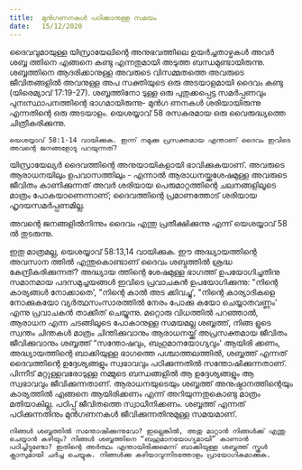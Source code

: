 ```yaml
---
title:  മുൻഗണനകൾ പഠിക്കാനുള്ള സമയം
date:   15/12/2020
---
```


ദൈവവുമായുള്ള യിസ്രായേലിന്റെ അനുഭവത്തിലെ ഉയർച്ചതാഴ്ചകൾ അവർ ശബ്ബ ത്തിനെ എങ്ങനെ കണ്ടു എന്നതുമായി അടുത്ത ബന്ധമുണ്ടായിരുന്നു. ശബ്ബത്തിനെ ആദരിക്കാനുള്ള അവരുടെ വിസമ്മതത്തെ അവരുടെ ജീവിതങ്ങളിൽ അവനുള്ള അപ സക്തിയുടെ ഒരു അടയാളമായി ദൈവം കണ്ടു (യിരെമ്യാവ് 17:19-27). ശബ്ബത്തിനോ ടുള്ള ഒരു പുതുക്കപ്പെട്ട സമർപ്പണവും പുനഃസ്ഥാപനത്തിന്റെ ഭാഗമായിരുന്നു- മുൻഗ ണനകൾ ശരിയായിരുന്നു എന്നതിന്റെ ഒരു അടയാളം. യെശയ്യാവ് 58 രസകരമായ ഒരു വൈരുദ്ധ്യത്തെ ചിത്രീകരിക്കുന്നു.

`യെശയ്യാവ് 58:1-14 വായിക്കുക. ഇന്ന് നമുക്കു പ്രസക്തമായ എന്താണ് ദൈവം ഇവിടെ അവന്റെ ജനങ്ങളോടു പറയുന്നത്?`

യിസ്രായേല്യർ ദൈവത്തിന്റെ അനുയായികളായി ഭാവിക്കുകയാണ്. അവരുടെ ആരാധനയിലും ഉപവാസത്തിലും - എന്നാൽ ആരാധനയ്ക്കുശേഷമുള്ള അവരുടെ ജീവിതം കാണിക്കുന്നത് അവർ ശരിയായ പെരുമാറ്റത്തിന്റെ ചലനങ്ങളിലൂടെ മാത്രം പോകയാണെന്നാണ്; ദൈവത്തിന്റെ പ്രമാണത്തോട് ശരിയായ ഹൃദയസമർപ്പണമില്ല.

അവന്റെ ജനങ്ങളിൽനിന്നും ദൈവം എന്തു പ്രതീക്ഷിക്കുന്നു എന്ന് യെശയ്യാവ് 58 ൽ തുടരുന്നു.

ഇതു മാത്രമല്ല, യെശയ്യാവ് 58:13,14 വായിക്കുക. ഈ അദ്ധ്യായത്തിന്റെ അവസാന ത്തിൽ എന്തുകൊണ്ടാണ് ദൈവം ശബ്ദത്തിൽ ശ്രദ്ധ കേന്ദ്രീകരിക്കുന്നത്? അദ്ധ്യായ ത്തിന്റെ ശേഷമുള്ള ഭാഗത്ത് ഉപയോഗിച്ചതിനു സമാനമായ പദസമുച്ചയങ്ങൾ ഇവിടെ പ്രവാചകൻ ഉപയോഗിക്കുന്നു: "നിന്റെ കാര്യങ്ങൾ നോക്കാതെ', "നിന്റെ കാൽ അട ക്കിവച്ചു', "നിന്റെ കാര്യാദികളെ നോക്കുകയോ വ്യർത്ഥസംസാരത്തിൽ നേരം പോക്കു കയോ ചെയ്യാതവണ്ണം' എന്നു പ്രവാചകൻ താക്കീത് ചെയ്യുന്നു. മറ്റൊരു വിധത്തിൽ പറഞ്ഞാൽ, ആരാധന എന്ന ചടങ്ങിലൂടെ പോകാനുള്ള സമയമല്ല ശബ്ബത്ത്, നിങ്ങ ളുടെ സ്വന്തം ചിന്തകൾ മാത്രം ചിന്തിക്കുവാനും ആരാധനയ്ക്ക് അപ്രസക്തമായ ജീവിതം ജീവിക്കുവാനും ശബ്ബത്ത് “സന്തോഷവും, ബഹുമാനയോഗ്യവും' ആയിരി ക്കണം, അദ്ധ്യായത്തിന്റെ ബാക്കിയുള്ള ഭാഗത്തെ പശ്ചാത്തലത്തിൽ, ശബ്ബത്ത് എന്നത് ദൈവത്തിന്റെ ഉദ്ദേശ്യങ്ങളും സ്വഭാവവും പഠിക്കുന്നതിൽ സന്തോഷിക്കുന്നതാണ്. പിന്നീട് മറ്റുള്ളവരോടുള്ള നമ്മുടെ ബന്ധങ്ങളിൽ ആ ഉദ്ദേശ്യങ്ങളും ആ സ്വഭാവവും ജീവിക്കുന്നതാണ്. ആരാധനയുടെയും ശബ്ബത്ത് അനുഷ്ഠാനത്തിന്റെയും കാര്യത്തിൽ എങ്ങനെ ആയിരിക്കണം എന്ന് അറിയുന്നതുകൊണ്ടു മാത്രം മതിയാകില്ല. പഠിപ്പ് ജീവിതത്തെ സ്വാധീനിക്കണം. ശബ്ബത്ത് എന്നത് പഠിക്കുന്നതിനും മുൻഗണനകൾ ജീവിക്കുന്നതിനുമുള്ള സമയമാണ്.

`നിങ്ങൾ ശബ്ബത്തിൽ സന്തോഷിക്കുന്നുവോ? ഇല്ലെങ്കിൽ, അതു മാറ്റാൻ നിങ്ങൾക്ക് എന്തു ചെയ്യാൻ കഴിയും? നിങ്ങൾ ശബ്ബത്തിനെ “ബഹുമാനയോഗ്യമായി” കാണാൻ പഠിച്ചിട്ടുണ്ടോ? ഇതിന്റെ അർത്ഥം എന്തായിരിക്കുമെന്ന് ബാക്കിയുള്ള ശബ്ബത്ത് സ്കൂൾ ക്ലാസുമായി ചർച്ച ചെയ്യുക. നിങ്ങൾക്കു കഴിയാവുന്നിടത്തോളം പ്രായോഗികമാക്കുക.`